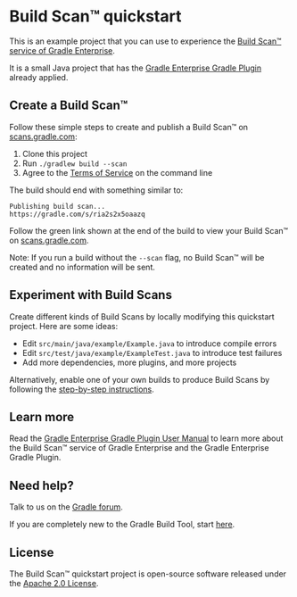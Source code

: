 # Build Scan™ quickstart

This is an example project that you can use to experience the [Build Scan™ service of Gradle Enterprise][gradle.com].

It is a small Java project that has the [Gradle Enterprise Gradle Plugin][manual] already applied.

## Create a Build Scan™

Follow these simple steps to create and publish a Build Scan™ on [scans.gradle.com][scans.gradle.com]:

1. Clone this project
1. Run `./gradlew build --scan`
1. Agree to the [Terms of Service][terms-of-service] on the command line

The build should end with something similar to:

    Publishing build scan...
    https://gradle.com/s/ria2s2x5oaazq

Follow the green link shown at the end of the build to view your Build Scan™ on [scans.gradle.com][scans.gradle.com].

Note: If you run a build without the `--scan` flag, no Build Scan™ will be created and
no information will be sent.

## Experiment with Build Scans

Create different kinds of Build Scans by locally modifying this quickstart project. Here are some ideas:

- Edit `src/main/java/example/Example.java` to introduce compile errors
- Edit `src/test/java/example/ExampleTest.java` to introduce test failures
- Add more dependencies, more plugins, and more projects

Alternatively, enable one of your own builds to produce Build Scans by following the [step-by-step instructions][scans.gradle.com].

## Learn more

Read the [Gradle Enterprise Gradle Plugin User Manual][manual] to learn more about the Build Scan™ service of Gradle Enterprise and the Gradle Enterprise Gradle Plugin.

## Need help?

Talk to us on the [Gradle forum][gradle-forum].

If you are completely new to the Gradle Build Tool, start [here][gradle-download].

## License

The Build Scan™ quickstart project is open-source software released under the [Apache 2.0 License][apache-license].

[apache-license]: https://www.apache.org/licenses/LICENSE-2.0.html
[gradle-download]: https://gradle.org/install/
[manual]: https://docs.gradle.com/enterprise/gradle-plugin/
[gradle.com]: https://www.gradle.com
[terms-of-service]: https://gradle.com/terms-of-service
[scans.gradle.com]: https://scans.gradle.com/
[gradle-forum]: https://discuss.gradle.org/c/help-discuss/scans